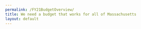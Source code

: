 ```yaml
---
permalink: /FY21BudgetOverview/
title: We need a budget that works for all of Massachusetts
layout: default
---
```

<script charset="utf-8" type="text/javascript" src="//js.hsforms.net/forms/shell.js"></script>
<script>
  hbspt.forms.create({
	portalId: "6201350",
	formId: "ef8c12a0-97ad-4d55-8ebc-03610ebfd1f2"
});
</script>